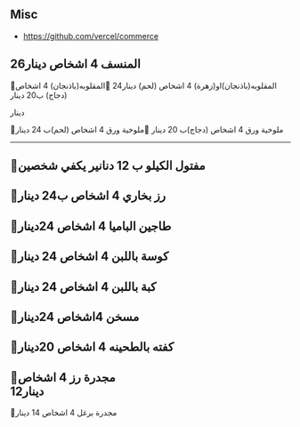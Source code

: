 ## Misc

* https://github.com/vercel/commerce

## 

المنسف 4 اشخاص 
دينار26
---------------------------
💠المقلوبه(باذنجان)او(زهرة) 4 اشخاص (لحم) دينار24
💠المقلوبه(باذنجان) 4 اشخاص (دجاج)
ب20 دينار

دينار

💠ملوخية ورق 4 اشخاص (دجاج)ب 20 دينار
💠ملوخية ورق 4 اشخاص (لحم)ب 24 دينار
 
---------------------------
💠مفتول  الكيلو 
ب 12 دنانير
يكفي شخصين  
---------------------------
💠رز بخاري 4 اشخاص
ب24 دينار 
---------------------------
💠طاجين الباميا 
4 اشخاص 24دينار
---------------------------
💠كوسة باللبن 4 اشخاص
24 دينار
---------------------------
💠كبة باللبن 4 اشخاص
24 دينار
---------------------------
💠مسخن 4اشخاص 
24دينار 
---------------------------
💠كفته بالطحينه 4 اشخاص
20دينار
--------------------------
  💠مجدرة رز  4 اشخاص  
12دينار
--------------------------
💠مجدرة برغل 4 اشخاص
14 دينار